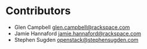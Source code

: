 Contributors
============

- Glen Campbell <glen.campbell@rackspace.com>
- Jamie Hannaford <jamie.hannaford@rackspace.com>
- Stephen Sugden <openstack@stephensugden.com>
